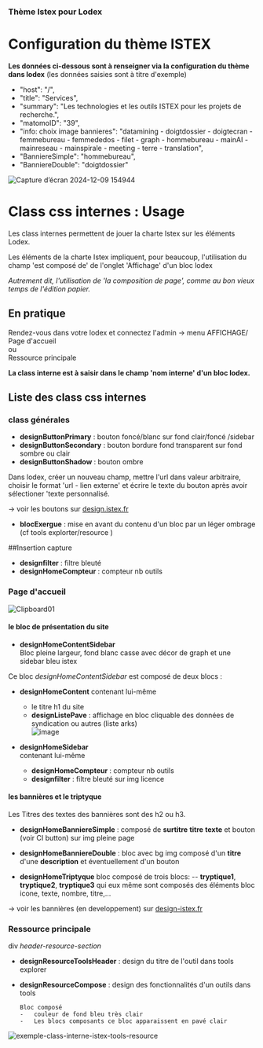 ### Thème Istex pour Lodex

# Configuration du thème ISTEX

**Les données ci-dessous sont à renseigner via la configuration du thème dans lodex**
(les données saisies sont à titre d'exemple)

-   "host": "/",
-   "title": "Services",
-   "summary": "Les technologies et les outils ISTEX pour les projets de recherche.",
-   "matomoID": "39",
-   "info: choix image bannieres": "datamining - doigtdossier - doigtecran - femmebureau - femmededos - filet - graph - hommebureau - mainAI - mainreseau - mainspirale - meeting - terre - translation",
-   "BanniereSimple": "hommebureau",
-   "BanniereDouble": "doigtdossier"

![Capture d’écran 2024-12-09 154944](https://github.com/user-attachments/assets/0ba1d554-081c-4cb0-98bf-2424f74fb933)

# Class css internes : Usage

Les class internes permettent de jouer la charte Istex sur les éléments Lodex.

Les éléments de la charte Istex impliquent, pour beaucoup, l'utilisation du champ 'est composé de' de l'onglet 'Affichage' d'un bloc lodex

_Autrement dit, l'utilisation de 'la composition de page', comme au bon vieux temps de l'édition papier._

## En pratique

Rendez-vous dans votre lodex et connectez l'admin -> menu AFFICHAGE/  
Page d'accueil  
ou  
Ressource principale

**La class interne est à saisir dans le champ 'nom interne' d'un bloc lodex.**

## Liste des class css internes

### class générales

-   **designButtonPrimary** : bouton foncé/blanc sur fond clair/foncé /sidebar
-   **designButtonSecondary** : bouton bordure fond transparent sur fond sombre ou clair
-   **designButtonShadow** : bouton ombre

Dans lodex, créer un nouveau champ, mettre l'url dans valeur arbitraire, choisir le format 'url - lien externe' et écrire le texte du bouton après avoir sélectioner 'texte personnalisé.

-> voir les boutons sur [design.istex.fr](https://design.istex.fr/boutons/)

-   **blocExergue** : mise en avant du contenu d'un bloc par un léger ombrage (cf tools explorter/resource )

##Insertion capture

-   **designfilter** : filtre bleuté
-   **designHomeCompteur** : compteur nb outils

### Page d'accueil

![Clipboard01](https://github.com/user-attachments/assets/075525a1-52a8-4ba6-bb0c-6efc541cbd1f)

#### le bloc de présentation du site

-   **designHomeContentSidebar**  
    Bloc pleine largeur, fond blanc casse avec décor de graph et une sidebar bleu istex

Ce bloc _designHomeContentSidebar_ est composé de deux blocs :

-   **designHomeContent**
    contenant lui-même

    -   le titre h1 du site
    -   **designListePave** : affichage en bloc cliquable des données de syndication ou autres (liste arks)  
        ![image](https://github.com/user-attachments/assets/b09fe55c-e4d0-467e-a046-879e30e9e019)

-   **designHomeSidebar**  
    contenant lui-même
    -   **designHomeCompteur** : compteur nb outils
    -   **designfilter** : filtre bleuté sur img licence

#### les bannières et le triptyque

Les Titres des textes des bannières sont des h2 ou h3.

-   **designHomeBanniereSimple** : composé de **surtitre** **titre** **texte** et bouton (voir CI button) sur img pleine page

-   **designHomeBanniereDouble** : bloc avec bg img composé d'un **titre** d'une **description** et éventuellement d'un bouton

-   **designHomeTriptyque** bloc composé de trois blocs:
    -- **tryptique1**, **tryptique2**, **tryptique3**
    qui eux même sont composés des éléments bloc icone, texte, nombre, titre,...

-> voir les bannières (en developpement) sur [design-istex.fr](http://viwp4.intra.inist.fr:40260/bannieres/)

### Ressource principale

div _header-resource-section_

-   **designResourceToolsHeader** : design du titre de l'outil dans tools explorer

-   **designResourceCompose** : design des fonctionnalités d'un outils dans tools

        Bloc composé
        -   couleur de fond bleu très clair
        -   Les blocs composants ce bloc apparaissent en pavé clair

![exemple-class-interne-istex-tools-resource](https://github.com/Inist-CNRS/lodex/assets/122360177/252c3b1a-193f-4d90-9f35-75bfdddffc54)
